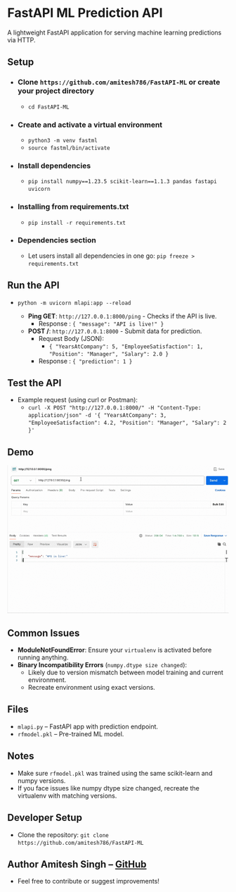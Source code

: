 # FastAPI ML Prediction API
A lightweight FastAPI application for serving machine learning predictions via HTTP.

## Setup
- ### Clone `https://github.com/amitesh786/FastAPI-ML` or create your project directory
    - `cd FastAPI-ML`

- ### Create and activate a virtual environment
    - `python3 -m venv fastml`
    - `source fastml/bin/activate`

- ### Install dependencies
    - `pip install numpy==1.23.5 scikit-learn==1.1.3 pandas fastapi uvicorn`

- ### Installing from requirements.txt
    - `pip install -r requirements.txt`

- ### Dependencies section
    - Let users install all dependencies in one go: `pip freeze > requirements.txt`

## Run the API
- `python -m uvicorn mlapi:app --reload`

    - **Ping GET**: `http://127.0.0.1:8000/ping` - Checks if the API is live.
        - Response : 
            `{
                "message": "API is live!"
            }`
    - **POST /**: `http://127.0.0.1:8000` - Submit data for prediction.
        - Request Body (JSON):
            -   `{
                    "YearsAtCompany": 5,
                    "EmployeeSatisfaction": 1,
                    "Position": "Manager",
                    "Salary": 2.0
                }`
        - Response : 
            `{
                "prediction": 1
            }`

## Test the API
- Example request (using curl or Postman):
    -   `curl -X POST "http://127.0.0.1:8000/" -H "Content-Type: application/json" -d '{
            "YearsAtCompany": 3,
            "EmployeeSatisfaction": 4.2,
            "Position": "Manager",
            "Salary": 2
        }'`

## Demo
![Demo FastAPI ML](FastML.gif)

## Common Issues
- **ModuleNotFoundError**: Ensure your `virtualenv` is activated before running anything.
- **Binary Incompatibility Errors** (`numpy.dtype size changed`): 
    - Likely due to version mismatch between model training and current environment.
    - Recreate environment using exact versions.

## Files
- `mlapi.py` – FastAPI app with prediction endpoint.
- `rfmodel.pkl` – Pre-trained ML model.

## Notes
- Make sure `rfmodel.pkl` was trained using the same scikit-learn and numpy versions.
- If you face issues like numpy dtype size changed, recreate the virtualenv with matching versions.

## Developer Setup
- Clone the repository: `git clone https://github.com/amitesh786/FastAPI-ML`

## Author Amitesh Singh – [GitHub](https://github.com/amitesh786)
- Feel free to contribute or suggest improvements!
